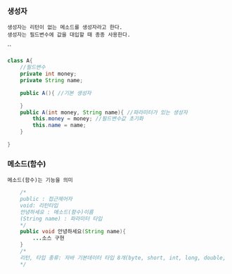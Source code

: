 ### 생성자
    생성자는 리턴이 없는 메소드를 생성자라고 한다.
    생성자는 필드변수에 값을 대입할 때 종종 사용한다.
 ``   
```java
class A{
    //필드변수
    private int money;
    private String name;

    public A(){ //기본 생성자

    }
    public A(int money, String name){ //파라미터가 있는 생성자
        this.money = money; //필드변수값 초기화
        this.name = name;
    }

}
```
### 메소드(함수)
    메소드(함수)는 기능을 의미

```java
    /*
    public : 접근제어자
    void: 리턴타입
    안녕하세요 : 메소드(함수)이름
    (String name) : 파라미터 타입
    */
    public void 안녕하세요(String name){
        ...소스 구현
    }
    /*
    리턴, 타입 종류: 자바 기본데이터 타입 8개(byte, short, int, long, double, boolean, float, char), 클래스 타입(String 등등...)와 void!
    */
```